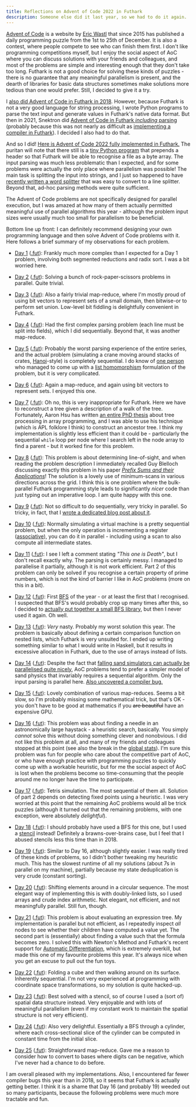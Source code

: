 ```yaml
---
title: Reflections on Advent of Code 2022 in Futhark
description: Someone else did it last year, so we had to do it again.
---
```


[Advent of Code](https://adventofcode.com/) is a website by [Eric
Wastl](http://was.tl/) that since 2015 has published a daily
programming puzzle from the 1st to 25th of December.  It is also a
contest, where people compete to see who can finish them first.  I
don't like programming competitions myself, but I enjoy the social
aspect of AoC where you can discuss solutions with your friends and
colleagues, and most of the problems are simple and interesting enough
that they don't take too long.  Futhark is not a good choice for
solving these kinds of puzzles - there is no guarantee that any
meaningful parallelism is present, and the dearth of libraries for
basic data structures sometimes make solutions more tedious than one
would prefer.  Still, I decided to give it a try.

I [also did Advent of Code in Futhark in
2018](2018-12-25-futhark-0.8.1-released.html#advent-of-code).
However, because Futhark is not a very good language for string
processing, I wrote Python programs to parse the text input and
generate values in Futhark's native data format.  But then in 2021,
Snektron did [Advent of Code in Futhark *including*
parsing](https://github.com/Snektron/aoc21) (probably because this was
not nearly as difficult as [implementing a compiler in
Futhark](https://github.com/Snektron/pareas)).  I decided I also had
to do that.

And so I did!  [Here is Advent of Code 2022 fully implemented in
Futhark.](https://github.com/athas/aoc22) The puritan will note that
there still is a [tiny Python
program](https://github.com/athas/aoc22/blob/main/txt2fut.py) that
prepends a header so that Futhark will be able to recognise a file as
a byte array.  The input parsing was much less problematic than I
expected, and for some problems were actually the only place where
parallelism was possible!  The main task is splitting the input into
strings, and I just so happened to have [recently written a word
splitter](https://futhark-lang.org/blog/2021-10-16-explicit-existentials.html#one-somewhat-interesting-usage-of-explicit-existential-quantification)
that was easy to convert to a line splitter.  Beyond that, ad-hoc
parsing methods were quite sufficient.

The Advent of Code problems are not specifically designed for parallel
execution, but I was amazed at how many of them actually permitted
meaningful use of parallel algorithms this year - although the problem
input sizes were usually much too small for parallelism to be
beneficial.

Bottom line up front: I can definitely recommend designing your own
programming language and then solve Advent of Code problems with it.
Here follows a brief summary of my observations for each problem.

* [Day 1](https://adventofcode.com/2022/day/1)
  ([.fut](https://github.com/athas/aoc22/blob/main/1.fut)): Frankly
  much more complex than I expected for a Day 1 problem, involving
  both segmented reductions and radix sort.  I was a bit worried here.

* [Day 2](https://adventofcode.com/2022/day/2)
  ([.fut](https://github.com/athas/aoc22/blob/main/2.fut)): Solving a
  bunch of rock-paper-scissors problems in parallel.  Quite trivial.

* [Day 3](https://adventofcode.com/2022/day/3)
  ([.fut](https://github.com/athas/aoc22/blob/main/3.fut)): Also a
  fairly trivial map-reduce, where I'm mostly proud of using bit
  vectors to represent sets of a small domain, then bitwise-or to
  perform set union.  Low-level bit fiddling is delightfully
  convenient in Futhark.

* [Day 4](https://adventofcode.com/2022/day/4)
  ([.fut](https://github.com/athas/aoc22/blob/main/4.fut)): Had the
  first complex parsing problem (each line must be split into fields),
  which I did sequentially.  Beyond that, it was another map-reduce.

* [Day 5](https://adventofcode.com/2022/day/5)
  ([.fut](https://github.com/athas/aoc22/blob/main/5.fut)): Probably
  the worst parsing experience of the entire series, and the actual
  problem (simulating a crane moving around stacks of crates,
  [Hanoi](https://en.wikipedia.org/wiki/Tower_of_Hanoi)-style) is
  completely sequential.  I do know of [one
  person](https://github.com/namibj/advent_of_code_2022/blob/a3e43c93fa7840a4ff52cbb4a8888ad373d86a80/src/day5_fut.fut#L203-L474)
  who managed to come up with a [list
  homomorphism](https://sigkill.dk/writings/par/lhomo.html)
  formulation of the problem, but it is very complicated.

* [Day 6](https://adventofcode.com/2022/day/6)
  ([.fut](https://github.com/athas/aoc22/blob/main/6.fut)): Again a
  map-reduce, and again using bit vectors to represent sets.  I
  enjoyed this one.

* [Day 7](https://adventofcode.com/2022/day/7)
  ([.fut](https://github.com/athas/aoc22/blob/main/7.fut)): Oh no,
  this is very inappropriate for Futhark.  Here we have to reconstruct
  a tree given a description of a walk of the tree.  Fortunately,
  Aaron Hsu has written [an entire PhD
  thesis](https://scholarworks.iu.edu/dspace/handle/2022/24749) about
  tree processing in array programming, and I was able to use his
  technique (which is APL folklore I think) to construct an ancestor
  tree.  I think my implementation is slightly less efficient than it
  could be - particularly the sequential `while` loop per node where I
  search left in the node array to find a parent - but it worked fine
  for this problem.

* [Day 8](https://adventofcode.com/2022/day/8)
  ([.fut](https://github.com/athas/aoc22/blob/main/8.fut)): This
  problem is about determining line-of-sight, and when reading the
  problem description I immediately recalled Guy Blelloch discussing
  exactly this problem in his paper [*Prefix Sums and their
  Applications*](https://www.cs.cmu.edu/~guyb/papers/Ble93.pdf)!  The
  solution is a lovely use of minimum-scans in various directions
  across the grid.  I think this is one problem where the
  bulk-parallel Futhark programming style leads to significantly
  *nicer* code than just typing out an imperative loop.  I am quite
  happy with this one.

* [Day 9](https://adventofcode.com/2022/day/9)
  ([.fut](https://github.com/athas/aoc22/blob/main/9.fut)): Not so
  difficult to do sequentially, very tricky in parallel.  So tricky,
  in fact, that I [wrote a dedicated blog post about
  it](2022-12-10-case-study.html).

* [Day 10](https://adventofcode.com/2022/day/10)
  ([.fut](https://github.com/athas/aoc22/blob/main/10.fut)): Normally
  simulating a virtual machine is a pretty sequential problem, but
  when the only operation is incrementing a register
  ([associative](https://en.wikipedia.org/wiki/Associative_property)),
  you can do it in parallel - including using a scan to also compute
  all intermediate states.

* [Day 11](https://adventofcode.com/2022/day/11)
  ([.fut](https://github.com/athas/aoc22/blob/main/11.fut)): I see I
  left a comment stating *"This one is Death"*, but I don't recall
  exactly why.  The parsing is certainly messy.  I managed to
  parallelise it partially, although it is not work efficient.  Part 2
  of this problem can only be solved if you recognise a certain
  property of prime numbers, which is not the kind of barrier I like
  in AoC problems (more on this in a bit).

* [Day 12](https://adventofcode.com/2022/day/12)
  ([.fut](https://github.com/athas/aoc22/blob/main/12.fut)): First
  [BFS](https://en.wikipedia.org/wiki/Breadth-first_search) of the
  year - or at least the first that I recognised.  I suspected that
  BFS's would probably crop up many times after this, so I decided to
  [actually put together a small BFS
  library](https://github.com/athas/aoc22/blob/main/bfs.fut), but then
  I never used it again.  Oh well.

* [Day 13](https://adventofcode.com/2022/day/13)
  ([.fut](https://github.com/athas/aoc22/blob/main/13.fut)): *Very*
  nasty.  Probably my worst solution this year.  The problem is
  basically about defining a certain comparison function on nested
  lists, which Futhark is very unsuited for.  I ended up writing
  something similar to what I would write in Haskell, but it results
  in excessive allocation in Futhark, due to the use of arrays instead
  of lists.

* [Day 14](https://adventofcode.com/2022/day/14)
  ([.fut](https://github.com/athas/aoc22/blob/main/14.fut)): Despite
  the fact that [falling sand simulators can actually be parallelised
  quite nicely](https://github.com/athas/diving-beet), AoC problems
  tend to prefer a simpler model of sand physics that invariably
  requires a sequential algorithm.  Only the input parsing is parallel
  here.  [Also uncovered a compiler
  bug.](https://github.com/diku-dk/futhark/issues/1798)

* [Day 15](https://adventofcode.com/2022/day/15)
  ([.fut](https://github.com/athas/aoc22/blob/main/15.fut)): Lovely
  combination of various map-reduces.  Seems a bit slow, so I'm
  probably missing some mathematical trick, but that's OK - you don't
  have to be good at mathematics if you ~~are beautiful~~ have an
  expensive GPU.

* [Day 16](https://adventofcode.com/2022/day/16)
  ([.fut](https://github.com/athas/aoc22/blob/main/16.fut)): This
  problem was about finding a needle in an astronomically large
  haystack - a heuristic search, basically.  You simply *cannot* solve
  this without doing something clever and nonobvious.  I did not like
  this problem at all, and many of my friends and colleagues stopped
  at this point (see also the break in the [global
  stats](https://adventofcode.com/2022/stats)).  I'm sure this problem
  was fun for people who care about the competitive part of AoC, or
  who have enough practice with programming puzzles to quickly come up
  with a workable heuristic, but for me the social aspect of AoC is
  lost when the problems become so time-consuming that the people
  around me no longer have the time to participate.

* [Day 17](https://adventofcode.com/2022/day/17)
  ([.fut](https://github.com/athas/aoc22/blob/main/17.fut)): Tetris
  simulation.  The most sequential of them all.  Solution of part 2
  depends on detecting fixed points using a heuristic.  I was very
  worried at this point that the remaining AoC problems would all be
  trick puzzles (although it turned out that the remaining problems,
  with one exception, were absolutely *delightful*).

* [Day 18](https://adventofcode.com/2022/day/18)
  ([.fut](https://github.com/athas/aoc22/blob/main/18.fut)): I should
  probably have used a BFS for this one, but I used a
  [stencil](https://en.wikipedia.org/wiki/Cellular_automaton) instead!
  Definitely a brawns-over-brains case, but I feel that I abused
  stencils less this time than in 2018.

* [Day 19](https://adventofcode.com/2022/day/19)
  ([.fut](https://github.com/athas/aoc22/blob/main/19.fut)): Similar
  to Day 16, although slightly easier.  I was really tired of these
  kinds of problems, so I didn't bother tweaking my heuristic much.
  This has the slowest runtime of all my solutions (about 7s in
  parallel on my machine), partially because my state deduplication is
  very crude (constant sorting).

* [Day 20](https://adventofcode.com/2022/day/20)
  ([.fut](https://github.com/athas/aoc22/blob/main/20.fut)): Shifting
  elements around in a circular sequence.  The most elegant way of
  implementing this is with doubly-linked lists, so I used arrays and
  crude index arithmetic.  Not elegant, not efficient, and not
  meaningfully parallel.  Still fun, though.

* [Day 21](https://adventofcode.com/2022/day/21)
  ([.fut](https://github.com/athas/aoc22/blob/main/21.fut)): This
  problem is about evaluating an expression tree.  My implementation
  is parallel but not efficient, as I repeatedly inspect *all* nodes
  to see whether their children have computed a value yet.  The second
  part is (essentially) about finding a value such that the formula
  becomes zero.  I solved this with Newton's Method and Futhark's
  recent support for [Automatic
  Differentiation](https://www.autodiff.org), which is extremely
  overkill, but made this one of my favourite problems this year.
  It's always nice when you get an excuse to pull out the fun toys.

* [Day 22](https://adventofcode.com/2022/day/22)
  ([.fut](https://github.com/athas/aoc22/blob/main/22.fut)): Folding a
  cube and then walking around on its surface.  Inherently sequential.
  I'm not very experienced at programming with coordinate space
  transformations, so my solution is quite hacked-up.

* [Day 23](https://adventofcode.com/2022/day/23)
  ([.fut](https://github.com/athas/aoc22/blob/main/23.fut)): Best
  solved with a stencil, so of course I used a (sort of) spatial data
  structure instead.  Very enjoyable and with lots of meaningful
  parallelism (even if my constant work to maintain the spatial
  structure is not very efficient).

* [Day 24](https://adventofcode.com/2022/day/24)
  ([.fut](https://github.com/athas/aoc22/blob/main/24.fut)): Also very
  delightful.  Essentially a BFS through a cylinder, where each
  cross-sectional slice of the cylinder can be computed in constant
  time from the initial slice.

* [Day 25](https://adventofcode.com/2022/day/25)
  ([.fut](https://github.com/athas/aoc22/blob/main/25.fut)):
  Straightforward map-reduce.  Gave me a reason to consider how to
  convert to bases where digits can be negative, which I've never had
  a chance to do before.

I am overall pleased with my implementations.  Also, I encountered far
fewer compiler bugs this year than in 2018, so it seems that Futhark
is actually getting better.  I think it is a shame that Day 16 (and
probably 19) weeded out so many participants, because the following
problems were much more tractable and fun.
